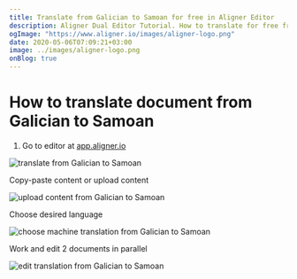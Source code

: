 ```yaml
---
title: Translate from Galician to Samoan for free in Aligner Editor
description: Aligner Dual Editor Tutorial. How to translate for free from Galician to Samoan. Aligner is multilingual document management platform. 
ogImage: "https://www.aligner.io/images/aligner-logo.png"
date: 2020-05-06T07:09:21+03:00
image: ../images/aligner-logo.png
onBlog: true
---
```


# How to translate document from Galician to Samoan

1. Go to editor at [app.aligner.io](https://app.aligner.io "Aligner App web page")

![translate from Galician to Samoan](../aligner-blank-editor.png "translate from Galician to Samoan")

Copy-paste content or upload content

![upload content from Galician to Samoan](../aligner-uploaded-document.png "upload content from Galician to Samoan")

Choose desired language

![choose machine translation from Galician to Samoan](../aligner-language-dropdown.png "choose machine translation from Galician to Samoan")

Work and edit 2 documents in parallel

![edit translation from Galician to Samoan](../aligner-double-sitded-editor.png "edit translation from Galician to Samoan")

